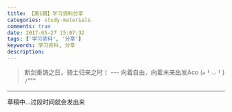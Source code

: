 ```yaml
---
title: 【第1期】学习资料分享
categories: study-materials
comments: true
date: 2017-05-27 15:07:32
tags: ['学习资料', '分享']
keywords: 学习资料, 分享
description:
---
```

> 断剑重铸之日，骑士归来之时！   --- 向着自由，向着未来出发Aco (๑╹◡╹)ﾉ"""

---
草稿中...过段时间就会发出来